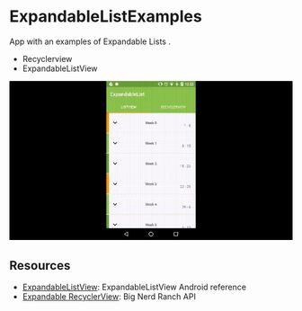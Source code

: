 # ExpandableListExamples

App with an examples of Expandable Lists .

- Recyclerview
- ExpandableListView

<img src="./art/screen.gif"/>


## Resources
+ [ExpandableListView]: ExpandableListView Android reference
+ [Expandable RecyclerView]: Big Nerd Ranch API



[ExpandableListView]:https://developer.android.com/reference/android/widget/ExpandableListView.html
[Expandable RecyclerView]:http://bignerdranch.github.io/expandable-recycler-view/
